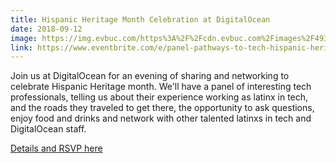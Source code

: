 ```yaml
---
title: Hispanic Heritage Month Celebration at DigitalOcean
date: 2018-09-12
image: https://img.evbuc.com/https%3A%2F%2Fcdn.evbuc.com%2Fimages%2F49318751%2F249256871414%2F1%2Foriginal.jpg?w=800&auto=compress&rect=0%2C0%2C2160%2C1080&s=13fa52f617e3dc17e65fd44e055ed63b
link: https://www.eventbrite.com/e/panel-pathways-to-tech-hispanic-heritage-month-celebration-at-digitalocean-tickets-49340119626
---
```


Join us at DigitalOcean for an evening of sharing and networking to celebrate Hispanic Heritage month.
We'll have a panel of interesting tech professionals, telling us about their experience working as latinx in tech, and the roads they traveled to get there, the opportunity to ask questions, enjoy food and drinks and network with other talented latinxs in tech and DigitalOcean staff.

[Details and RSVP here](https://www.eventbrite.com/e/panel-pathways-to-tech-hispanic-heritage-month-celebration-at-digitalocean-tickets-49340119626)
